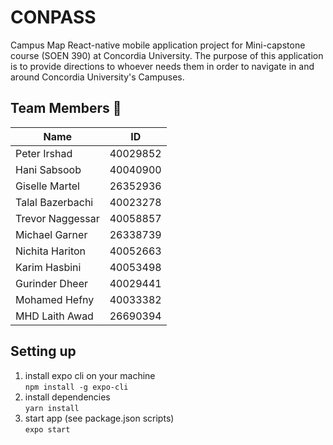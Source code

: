 # CONPASS
Campus Map React-native mobile application project for Mini-capstone course (SOEN 390) at Concordia University.
The purpose of this application is to provide directions to whoever needs them in order to navigate in and around Concordia University's Campuses.

## Team Members 👥
| Name          | ID        |
| ------------- |:-------------:|
|  Peter Irshad | 40029852 |
|  Hani Sabsoob | 40040900 |
| Giselle Martel | 26352936 |
| Talal Bazerbachi | 40023278 |
| Trevor Naggessar | 40058857 |
| Michael Garner | 26338739 |
| Nichita Hariton | 40052663 |
| Karim Hasbini | 40053498 |
| Gurinder Dheer | 40029441 |
| Mohamed Hefny | 40033382 |
| MHD Laith Awad | 26690394 |


## Setting up
1. install expo cli on your machine <br/>
`npm install -g expo-cli`
2. install dependencies <br/>
`yarn install`
3. start app (see package.json scripts) <br/>
`expo start`